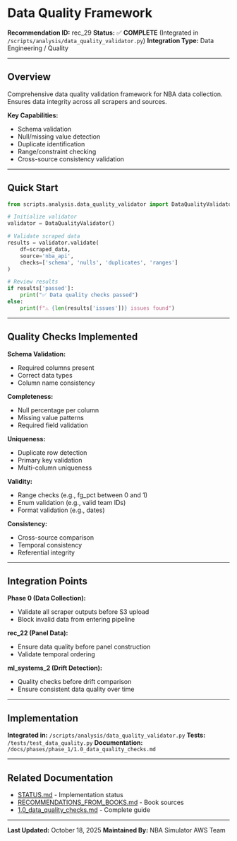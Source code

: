 # Data Quality Framework

**Recommendation ID:** rec_29
**Status:** ✅ **COMPLETE** (Integrated in `/scripts/analysis/data_quality_validator.py`)
**Integration Type:** Data Engineering / Quality

---

## Overview

Comprehensive data quality validation framework for NBA data collection. Ensures data integrity across all scrapers and sources.

**Key Capabilities:**
- Schema validation
- Null/missing value detection
- Duplicate identification
- Range/constraint checking
- Cross-source consistency validation

---

## Quick Start

```python
from scripts.analysis.data_quality_validator import DataQualityValidator

# Initialize validator
validator = DataQualityValidator()

# Validate scraped data
results = validator.validate(
    df=scraped_data,
    source='nba_api',
    checks=['schema', 'nulls', 'duplicates', 'ranges']
)

# Review results
if results['passed']:
    print("✅ Data quality checks passed")
else:
    print(f"⚠️ {len(results['issues'])} issues found")
```

---

## Quality Checks Implemented

**Schema Validation:**
- Required columns present
- Correct data types
- Column name consistency

**Completeness:**
- Null percentage per column
- Missing value patterns
- Required field validation

**Uniqueness:**
- Duplicate row detection
- Primary key validation
- Multi-column uniqueness

**Validity:**
- Range checks (e.g., fg_pct between 0 and 1)
- Enum validation (e.g., valid team IDs)
- Format validation (e.g., dates)

**Consistency:**
- Cross-source comparison
- Temporal consistency
- Referential integrity

---

## Integration Points

**Phase 0 (Data Collection):**
- Validate all scraper outputs before S3 upload
- Block invalid data from entering pipeline

**rec_22 (Panel Data):**
- Ensure data quality before panel construction
- Validate temporal ordering

**ml_systems_2 (Drift Detection):**
- Quality checks before drift comparison
- Ensure consistent data quality over time

---

## Implementation

**Integrated in:** `/scripts/analysis/data_quality_validator.py`
**Tests:** `/tests/test_data_quality.py`
**Documentation:** `/docs/phases/phase_1/1.0_data_quality_checks.md`

---

## Related Documentation

- [STATUS.md](STATUS.md) - Implementation status  
- [RECOMMENDATIONS_FROM_BOOKS.md](RECOMMENDATIONS_FROM_BOOKS.md) - Book sources
- [1.0_data_quality_checks.md](../1.0_data_quality_checks.md) - Complete guide

---

**Last Updated:** October 18, 2025
**Maintained By:** NBA Simulator AWS Team
